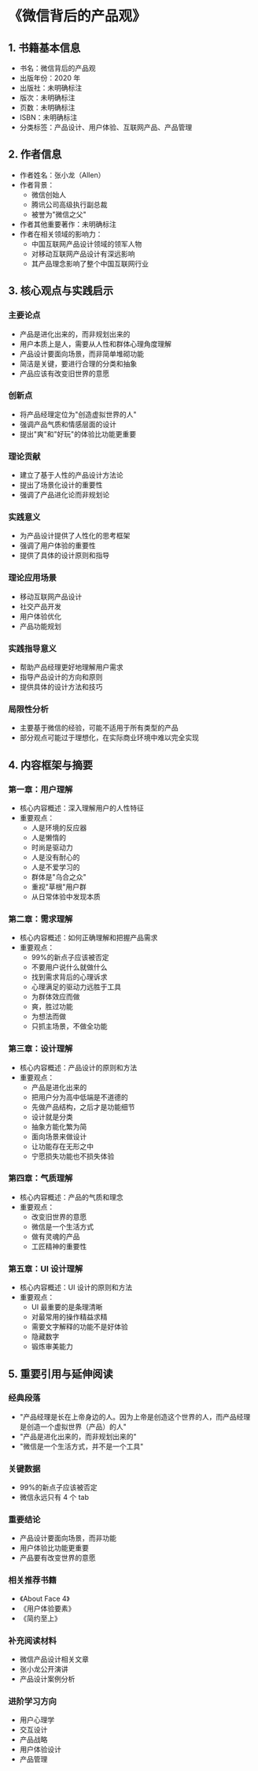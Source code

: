 # 《微信背后的产品观》

## 1. 书籍基本信息

- 书名：微信背后的产品观
- 出版年份：2020 年
- 出版社：未明确标注
- 版次：未明确标注
- 页数：未明确标注
- ISBN：未明确标注
- 分类标签：产品设计、用户体验、互联网产品、产品管理

## 2. 作者信息

- 作者姓名：张小龙（Allen）
- 作者背景：
  - 微信创始人
  - 腾讯公司高级执行副总裁
  - 被誉为"微信之父"
- 作者其他重要著作：未明确标注
- 作者在相关领域的影响力：
  - 中国互联网产品设计领域的领军人物
  - 对移动互联网产品设计有深远影响
  - 其产品理念影响了整个中国互联网行业

## 3. 核心观点与实践启示

### 主要论点

- 产品是进化出来的，而非规划出来的
- 用户本质上是人，需要从人性和群体心理角度理解
- 产品设计要面向场景，而非简单堆砌功能
- 简洁是关键，要进行合理的分类和抽象
- 产品应该有改变旧世界的意愿

### 创新点

- 将产品经理定位为"创造虚拟世界的人"
- 强调产品气质和情感层面的设计
- 提出"爽"和"好玩"的体验比功能更重要

### 理论贡献

- 建立了基于人性的产品设计方法论
- 提出了场景化设计的重要性
- 强调了产品进化论而非规划论

### 实践意义

- 为产品设计提供了人性化的思考框架
- 强调了用户体验的重要性
- 提供了具体的设计原则和指导

### 理论应用场景

- 移动互联网产品设计
- 社交产品开发
- 用户体验优化
- 产品功能规划

### 实践指导意义

- 帮助产品经理更好地理解用户需求
- 指导产品设计的方向和原则
- 提供具体的设计方法和技巧

### 局限性分析

- 主要基于微信的经验，可能不适用于所有类型的产品
- 部分观点可能过于理想化，在实际商业环境中难以完全实现

## 4. 内容框架与摘要

### 第一章：用户理解

- 核心内容概述：深入理解用户的人性特征
- 重要观点：
  - 人是环境的反应器
  - 人是懒惰的
  - 时尚是驱动力
  - 人是没有耐心的
  - 人是不爱学习的
  - 群体是"乌合之众"
  - 重视"草根"用户群
  - 从日常体验中发现本质

### 第二章：需求理解

- 核心内容概述：如何正确理解和把握产品需求
- 重要观点：
  - 99%的新点子应该被否定
  - 不要用户说什么就做什么
  - 找到需求背后的心理诉求
  - 心理满足的驱动力远胜于工具
  - 为群体效应而做
  - 爽，胜过功能
  - 为想法而做
  - 只抓主场景，不做全功能

### 第三章：设计理解

- 核心内容概述：产品设计的原则和方法
- 重要观点：
  - 产品是进化出来的
  - 把用户分为高中低端是不道德的
  - 先做产品结构，之后才是功能细节
  - 设计就是分类
  - 抽象方能化繁为简
  - 面向场景来做设计
  - 让功能存在无形之中
  - 宁愿损失功能也不损失体验

### 第四章：气质理解

- 核心内容概述：产品的气质和理念
- 重要观点：
  - 改变旧世界的意愿
  - 微信是一个生活方式
  - 做有灵魂的产品
  - 工匠精神的重要性

### 第五章：UI 设计理解

- 核心内容概述：UI 设计的原则和方法
- 重要观点：
  - UI 最重要的是条理清晰
  - 对最常用的操作精益求精
  - 需要文字解释的功能不是好体验
  - 隐藏数字
  - 锻炼审美能力

## 5. 重要引用与延伸阅读

### 经典段落

- "产品经理是长在上帝身边的人。因为上帝是创造这个世界的人，而产品经理是创造一个虚拟世界（产品）的人"
- "产品是进化出来的，而非规划出来的"
- "微信是一个生活方式，并不是一个工具"

### 关键数据

- 99%的新点子应该被否定
- 微信永远只有 4 个 tab

### 重要结论

- 产品设计要面向场景，而非功能
- 用户体验比功能更重要
- 产品要有改变世界的意愿

### 相关推荐书籍

- 《About Face 4》
- 《用户体验要素》
- 《简约至上》

### 补充阅读材料

- 微信产品设计相关文章
- 张小龙公开演讲
- 产品设计案例分析

### 进阶学习方向

- 用户心理学
- 交互设计
- 产品战略
- 用户体验设计
- 产品管理
